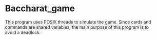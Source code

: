 # Baccharat_game
This program uses POSIX threads to simulate the game.
Since cards and commands are shared variables, the main purpose of this program is to avoid a deadlock. 
